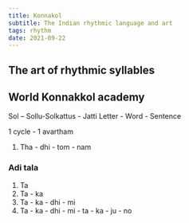```yaml
---
title: Konnakol
subtitle: The Indian rhythmic language and art
tags: rhythm
date: 2021-09-22
---
```


## The art of rhythmic syllables

<youtube-embed video="DYEh5uXrL4w"/>

<youtube-embed video="mOMLRMfIYf0"/>

<youtube-embed video="8gNM51Q55XY"/>



## World Konnakkol academy

<youtube-embed video="ZuZF8BaOt58"/>

Sol – Sollu-Solkattus - Jatti
Letter - Word - Sentence

1 cycle - 1 avartham

1. Tha - dhi - tom - nam

### Adi tala 

1. Ta
2. Ta - ka
3. Ta - ka - dhi - mi
4. Ta - ka - dhi - mi - ta - ka - ju - no